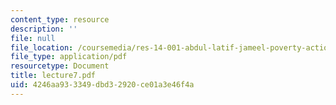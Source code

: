 ```yaml
---
content_type: resource
description: ''
file: null
file_location: /coursemedia/res-14-001-abdul-latif-jameel-poverty-action-lab-executive-training-evaluating-social-programs-2009-spring-2009/4246aa933349dbd32920ce01a3e46f4a_lecture7.pdf
file_type: application/pdf
resourcetype: Document
title: lecture7.pdf
uid: 4246aa93-3349-dbd3-2920-ce01a3e46f4a
---
```


